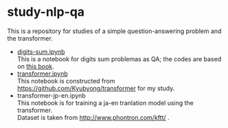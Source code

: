 # study-nlp-qa

This is a repository for studies of a simple question-answering problem and the transformer.

- [digits-sum.ipynb](https://github.com/yoheikikuta/study-nlp-qa/blob/master/digits-sum.ipynb)  
  This is a notebook for digits sum problemas as QA; the codes are based on [this book](https://www.amazon.co.jp/%E8%A9%B3%E8%A7%A3-%E3%83%87%E3%82%A3%E3%83%BC%E3%83%97%E3%83%A9%E3%83%BC%E3%83%8B%E3%83%B3%E3%82%B0-TensorFlow%E3%83%BBKeras%E3%81%AB%E3%82%88%E3%82%8B%E6%99%82%E7%B3%BB%E5%88%97%E3%83%87%E3%83%BC%E3%82%BF%E5%87%A6%E7%90%86-%E5%B7%A3%E7%B1%A0-%E6%82%A0%E8%BC%94/dp/4839962510).
- [transformer.ipynb](https://github.com/yoheikikuta/study-nlp-qa/blob/master/transformer.ipynb)  
  This notebook is constructed from https://github.com/Kyubyong/transformer for my study.
- transformer-jp-en.ipynb  
  This notebook is for training a ja-en tranlation model using the transformer.  
  Dataset is taken from http://www.phontron.com/kftt/ .
